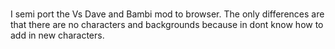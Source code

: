# 
I semi port the Vs Dave and Bambi mod to browser. The only differences are that there are no characters and backgrounds because in dont know how to add in new characters.

